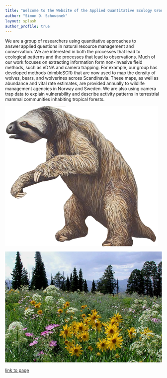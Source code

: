 ```yaml
---
title: "Welcome to the Website of the Applied Quantitative Ecology Group"
author: "Simon D. Schowanek"
layout: splash
author_profile: true
---
```


We are a group of researchers using quantitative approaches to answer applied questions in natural resource management and conservation.
We are interested in both the processes that lead to ecological patterns and the processes that lead to observations.
Much of our work focuses on extracting information form non-invasive field methods, such as eDNA and camera trapping.
For example, our group has developed methods (nimbleSCR) that are now used to map the density of wolves, bears, and wolverines across Scandinavia.
These maps, as well as abundance and vital rate estimates, are provided annually to wildlife management agencies in Norway and Sweden.
We are also using camera trap data to explain vulnerability and describe activity patterns in terrestrial mammal communities inhabiting tropical forests. 



![test text](20d.2.i_i_giant_ground_sloth_angela_wade_resized.png)


![test text2](GraybackRidgeSusanMarsh.jpeg)




[link to page](_pages/splash-page.md)
